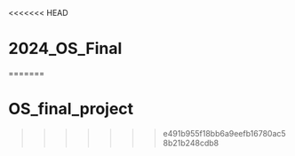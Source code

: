 <<<<<<< HEAD
# 2024_OS_Final
=======
# OS_final_project
>>>>>>> e491b955f18bb6a9eefb16780ac58b21b248cdb8
